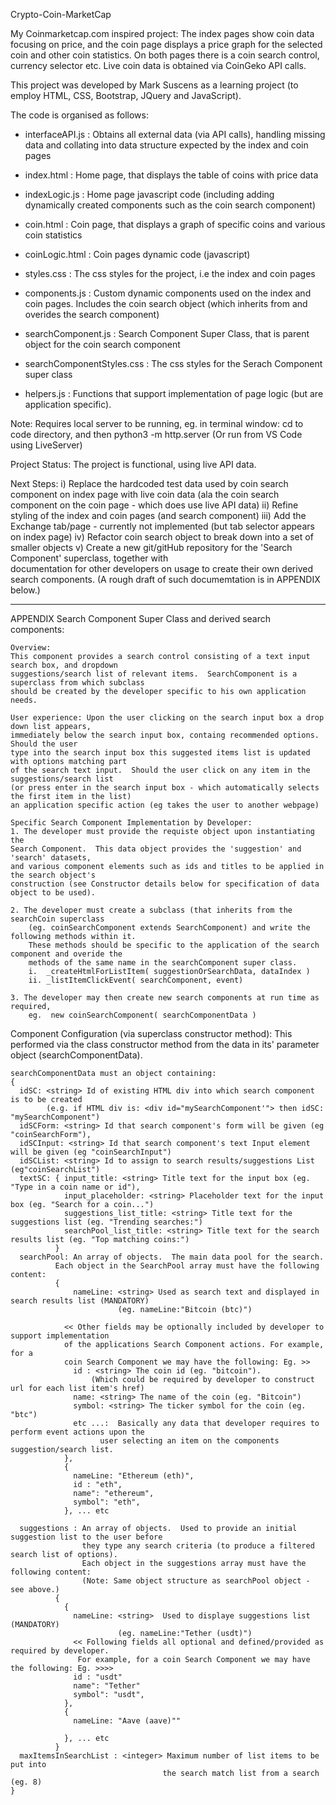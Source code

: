 Crypto-Coin-MarketCap

My Coinmarketcap.com inspired project:  The index pages show coin data focusing on price, and the
coin page displays a price graph for the selected coin and other coin statistics.  On both pages there is a coin search control, currency selector etc.  Live coin data is obtained via CoinGeko API calls.

This project was developed by Mark Suscens as a learning project (to employ HTML, CSS, Bootstrap, JQuery and JavaScript).

The code is organised as follows:
- interfaceAPI.js : Obtains all external data (via API calls), handling missing data and collating into
                    data structure expected by the index and coin pages
- index.html      : Home page, that displays the table of coins with price data
- indexLogic.js   : Home page javascript code (including adding dynamically created components 
                    such as the coin search component)
- coin.html       : Coin page, that displays a graph of specific coins and various coin statistics 
- coinLogic.html  : Coin pages dynamic code (javascript)
- styles.css      : The css styles for the project, i.e the index and coin pages

- components.js   : Custom dynamic components used on the index and coin pages. Includes the coin search
                    object (which inherits from and overides the search component)
- searchComponent.js : Search Component Super Class, that is parent object for the coin search component
- searchComponentStyles.css : The css styles for the Serach Component super class

- helpers.js : Functions that support implementation of page logic (but are application specific).


Note: Requires local server to be running, eg. in terminal window:
  cd to code directory, and then
  python3 -m http.server
  (Or run from VS Code using LiveServer)


Project Status:  The project is functional, using live API data.

Next Steps:
  i)   Replace the hardcoded test data used by coin search component on index page with live coin
         data (ala the coin search component on the coin page - which does use live API data)
  ii)  Refine styling of the index and coin pages (and search component)
  iii) Add the Exchange tab/page - currently not implemented (but tab selector appears on index page)
  iv)  Refactor coin search object to break down into a set of smaller objects
  v)   Create a new git/gitHub repository for the 'Search Component' superclass, together with    
        documentation for other developers on usage to create their own derived search components.
        (A rough draft of such documemtation is in APPENDIX below.)

___________________________________________________________________

APPENDIX
  Search Component Super Class and derived search components: 

    Overview:
    This component provides a search control consisting of a text input search box, and dropdown
    suggestions/search list of relevant items.  SearchComponent is a superclass from which subclass
    should be created by the developer specific to his own application needs.

    User experience: Upon the user clicking on the search input box a drop down list appears,
    immediately below the search input box, containg recommended options.  Should the user
    type into the search input box this suggested items list is updated with options matching part
    of the search text input.  Should the user click on any item in the suggestions/search list
    (or press enter in the search input box - which automatically selects the first item in the list)
    an application specific action (eg takes the user to another webpage) 
    
    Specific Search Component Implementation by Developer:
    1. The developer must provide the requiste object upon instantiating the
    Search Component.  This data object provides the 'suggestion' and 'search' datasets,
    and various component elements such as ids and titles to be applied in the search object's
    construction (see Constructor details below for specification of data object to be used).

    2. The developer must create a subclass (that inherits from the searchCoin superclass
        (eg. coinSearchComponent extends SearchComponent) and write the following methods within it.
        These methods should be specific to the application of the search component and overide the
        methods of the same name in the searchComponent super class. 
        i.  _createHtmlForListItem( suggestionOrSearchData, dataIndex )
        ii. _listItemClickEvent( searchComponent, event)

    3. The developer may then create new search components at run time as required,
        eg.  new coinSearchComponent( searchComponentData )
  
  Component Configuration (via superclass constructor method):
    This performed via the class constructor method from the data in its' parameter object
    (searchComponentData).

    searchComponentData must an object containing: 
    {
      idSC: <string> Id of existing HTML div into which search component is to be created 
            (e.g. if HTML div is: <div id="mySearchComponent'"> then idSC: "mySearchComponent")
      idSCForm: <string> Id that search component's form will be given (eg "coinSearchForm"),
      idSCInput: <string> Id that search component's text Input element will be given (eg "coinSearchInput")
      idSCList: <string> Id to assign to search results/suggestions List (eg"coinSearchList")
      textSC: { input_title: <string> Title text for the input box (eg. "Type in a coin name or id"),
                input_placeholder: <string> Placeholder text for the input box (eg. "Search for a coin...")
                suggestions_list_title: <string> Title text for the suggestions list (eg. "Trending searches:")
                searchPool_list_title: <string> Title text for the search results list (eg. "Top matching coins:")
              }
      searchPool: An array of objects.  The main data pool for the search.
              Each object in the SearchPool array must have the following content:
              { 
                  nameLine: <string> Used as search text and displayed in search results list (MANDATORY)
                            (eg. nameLine:"Bitcoin (btc)")

                << Other fields may be optionally included by developer to support implementation
                of the applications Search Component actions. For example, for a
                coin Search Component we may have the following: Eg. >>
                  id : <string> The coin id (eg. "bitcoin").
                      (Which could be required by developer to construct url for each list item's href)
                  name: <string> The name of the coin (eg. "Bitcoin")
                  symbol: <string> The ticker symbol for the coin (eg. "btc")
                  etc ...:  Basically any data that developer requires to perform event actions upon the
                        user selecting an item on the components suggestion/search list.
                },
                {
                  nameLine: "Ethereum (eth)",
                  id : "eth",
                  name": "ethereum",
                  symbol": "eth",
                }, ... etc

      suggestions : An array of objects.  Used to provide an initial suggestion list to the user before
                    they type any search criteria (to produce a filtered search list of options).
                    Each object in the suggestions array must have the following content:
                    (Note: Same object structure as searchPool object - see above.)
              {
                {
                  nameLine: <string>  Used to displaye suggestions list (MANDATORY)
                            (eg. nameLine:"Tether (usdt)")
                  << Following fields all optional and defined/provided as required by developer.
                   For example, for a coin Search Component we may have the following: Eg. >>>>
                  id : "usdt"
                  name": "Tether"
                  symbol": "usdt",
                },
                {
                  nameLine: "Aave (aave)""

                }, ... etc
              }
      maxItemsInSearchList : <integer> Maximum number of list items to be put into
                                      the search match list from a search (eg. 8)                                           
    }


